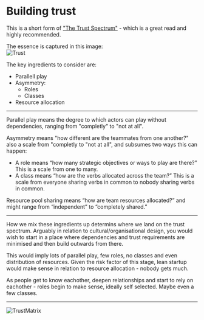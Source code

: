 # Building trust

This is a short form of ["The Trust Spectrum"](https://www.raphkoster.com/2018/03/16/the-trust-spectrum/) - which is a great read and highly recommended.

The essence is captured in this image: <br>
![Trust](https://www.raphkoster.com/wp-content/uploads/2018/03/Capture-10.png)

The key ingredients to consider are: 

- Parallell play
- Asymmetry:
    - Roles
    - Classes
- Resource allocation

---------

Parallel play means the degree to which actors can play without dependencies, ranging from "completly" to "not at all". 

Asymmetry means "how different are the teammates from one another?" also a scale from "completly to "not at all", and subsumes two ways this can happen: 

- A role means “how many strategic objectives or ways to play are there?” This is a scale from one to many.
- A class means “how are the verbs allocated across the team?” This is a scale from everyone sharing verbs in common to nobody sharing verbs in common.

Resource pool sharing means “how are team resources allocated?” and might range from “independent” to “completely shared.”

---------

How we mix these ingredients up determins where we land on the trust spectrum. Arguably in relation to cultural/organisational design, you would wish to start in a place where dependencies and trust requirements are minimised and then build outwards from there. 

This would imply lots of parallel play, few roles, no classes and even distribution of resources. Given the risk factor of this stage, lean startup would make sense in relation to resource allocation - nobody gets much. 

As people get to know eachother, deepen relationships and start to rely on eachother - roles begin to make sense, ideally self selected. Maybe even a few classes. 

--------
![TrustMatrix](../.gitbook/trusttop.png)